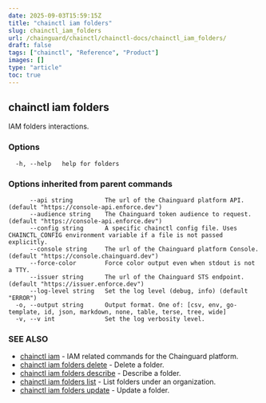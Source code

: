 ```yaml
---
date: 2025-09-03T15:59:15Z
title: "chainctl iam folders"
slug: chainctl_iam_folders
url: /chainguard/chainctl/chainctl-docs/chainctl_iam_folders/
draft: false
tags: ["chainctl", "Reference", "Product"]
images: []
type: "article"
toc: true
---
```

## chainctl iam folders

IAM folders interactions.

### Options

```
  -h, --help   help for folders
```

### Options inherited from parent commands

```
      --api string         The url of the Chainguard platform API. (default "https://console-api.enforce.dev")
      --audience string    The Chainguard token audience to request. (default "https://console-api.enforce.dev")
      --config string      A specific chainctl config file. Uses CHAINCTL_CONFIG environment variable if a file is not passed explicitly.
      --console string     The url of the Chainguard platform Console. (default "https://console.chainguard.dev")
      --force-color        Force color output even when stdout is not a TTY.
      --issuer string      The url of the Chainguard STS endpoint. (default "https://issuer.enforce.dev")
      --log-level string   Set the log level (debug, info) (default "ERROR")
  -o, --output string      Output format. One of: [csv, env, go-template, id, json, markdown, none, table, terse, tree, wide]
  -v, --v int              Set the log verbosity level.
```

### SEE ALSO

* [chainctl iam](/chainguard/chainctl/chainctl-docs/chainctl_iam/)	 - IAM related commands for the Chainguard platform.
* [chainctl iam folders delete](/chainguard/chainctl/chainctl-docs/chainctl_iam_folders_delete/)	 - Delete a folder.
* [chainctl iam folders describe](/chainguard/chainctl/chainctl-docs/chainctl_iam_folders_describe/)	 - Describe a folder.
* [chainctl iam folders list](/chainguard/chainctl/chainctl-docs/chainctl_iam_folders_list/)	 - List folders under an organization.
* [chainctl iam folders update](/chainguard/chainctl/chainctl-docs/chainctl_iam_folders_update/)	 - Update a folder.

